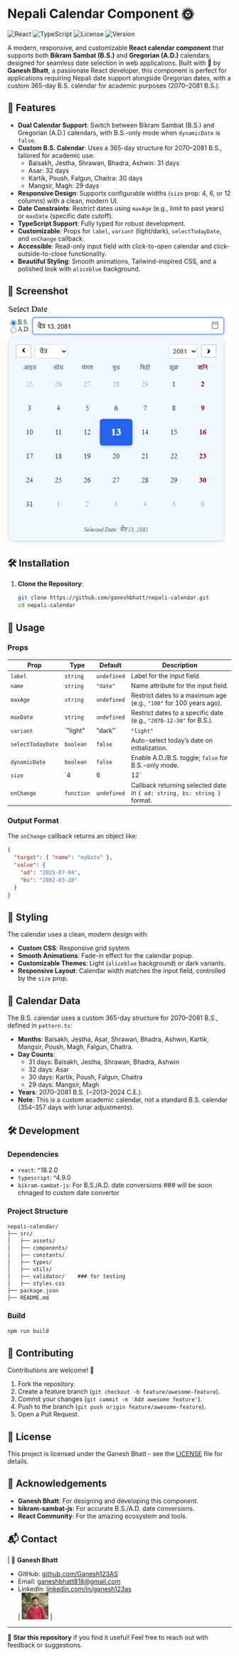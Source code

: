 # Nepali Calendar Component 🌞

![React](https://img.shields.io/badge/React-18.2.0-blue?logo=react) ![TypeScript](https://img.shields.io/badge/TypeScript-4.9-blue?logo=typescript) ![License](https://img.shields.io/badge/License-MIT-green) ![Version](https://img.shields.io/badge/Version-1.0.0-blue)

A modern, responsive, and customizable **React calendar component** that supports both **Bikram Sambat (B.S.)** and **Gregorian (A.D.)** calendars, designed for seamless date selection in web applications. Built with 💙 by **Ganesh Bhatt**, a passionate React developer, this component is perfect for applications requiring Nepali date support alongside Gregorian dates, with a custom 365-day B.S. calendar for academic purposes (2070–2081 B.S.).

## 🚀 Features

- **Dual Calendar Support**: Switch between Bikram Sambat (B.S.) and Gregorian (A.D.) calendars, with B.S.-only mode when `dynamicDate` is `false`.
- **Custom B.S. Calendar**: Uses a 365-day structure for 2070–2081 B.S., tailored for academic use:
  - Baisakh, Jestha, Shrawan, Bhadra, Ashwin: 31 days
  - Asar: 32 days
  - Kartik, Poush, Falgun, Chaitra: 30 days
  - Mangsir, Magh: 29 days
- **Responsive Design**: Supports configurable widths (`size` prop: 4, 6, or 12 columns) with a clean, modern UI.
- **Date Constraints**: Restrict dates using `maxAge` (e.g., limit to past years) or `maxDate` (specific date cutoff).
- **TypeScript Support**: Fully typed for robust development.
- **Customizable**: Props for `label`, `variant` (light/dark), `selectTodayDate`, and `onChange` callback.
- **Accessible**: Read-only input field with click-to-open calendar and click-outside-to-close functionality.
- **Beautiful Styling**: Smooth animations, Tailwind-inspired CSS, and a polished look with `aliceblue` background.

## 📸 Screenshot

![Nepali Calendar](./src/assets/calendar.png)

## 🛠 Installation

1. **Clone the Repository**:
   ```bash
   git clone https://github.com/ganeshbhatt/nepali-calendar.git
   cd nepali-calendar
   ```

## 📖 Usage


### Props

| Prop              | Type                          | Default     | Description                                                                 |
|-------------------|-------------------------------|-------------|-----------------------------------------------------------------------------|
| `label`           | `string`                      | `undefined` | Label for the input field.                                                 |
| `name`            | `string`                      | `"date"`    | Name attribute for the input field.                                        |
| `maxAge`          | `string`                      | `undefined` | Restrict dates to a maximum age (e.g., `"100"` for 100 years ago).         |
| `maxDate`         | `string`                      | `undefined` | Restrict dates to a specific date (e.g., `"2078-12-30"` for B.S.).         |
| `variant`         | `"light" | "dark"`          | `"light"`   | Theme for the calendar (light or dark).                                    |
| `selectTodayDate` | `boolean`                     | `false`     | Auto-select today’s date on initialization.                                |
| `dynamicDate`     | `boolean`                     | `false`     | Enable A.D./B.S. toggle; `false` for B.S.-only mode.                      |
| `size`            | `4 | 6 | 12`                | `6`         | Width of the calendar (Bootstrap-like grid columns: 33%, 50%, or 100%).    |
| `onChange`        | `function`                    | `undefined` | Callback returning selected date in `{ ad: string, bs: string }` format.   |

### Output Format

The `onChange` callback returns an object like:
```json
{
  "target": { "name": "myDate" },
  "value": {
    "ad": "2025-07-04",
    "bs": "2082-03-20"
  }
}
```

## 🎨 Styling

The calendar uses a clean, modern design with:
- **Custom CSS**: Responsive grid system
- **Smooth Animations**: Fade-in effect for the calendar popup.
- **Customizable Themes**: Light (`aliceblue` background) or dark variants.
- **Responsive Layout**: Calendar width matches the input field, controlled by the `size` prop.

## 📅 Calendar Data

The B.S. calendar uses a custom 365-day structure for 2070–2081 B.S., defined in `pattern.ts`:
- **Months**: Baisakh, Jestha, Asar, Shrawan, Bhadra, Ashwin, Kartik, Mangsir, Poush, Magh, Falgun, Chaitra.
- **Day Counts**:
  - 31 days: Baisakh, Jestha, Shrawan, Bhadra, Ashwin
  - 32 days: Asar
  - 30 days: Kartik, Poush, Falgun, Chaitra
  - 29 days: Mangsir, Magh
- **Years**: 2070–2081 B.S. (~2013–2024 C.E.).
- **Note**: This is a custom academic calendar, not a standard B.S. calendar (354–357 days with lunar adjustments).

## 🛠 Development

### Dependencies
- `react`: ^18.2.0
- `typescript`: ^4.9.0
- `bikram-sambat-js`: For B.S./A.D. date conversions  ### will be soon chnaged to custom date convertor

### Project Structure
```
nepali-calendar/
├── src/
│   ├── assets/
│   ├── components/
│   ├── constants/
│   ├── types/
│   ├── utils/
│   ├── validator/    ### for testing
│   ├── styles.css
├── package.json
├── README.md
```

### Build
```
npm run build
```

## 🤝 Contributing

Contributions are welcome! 🎉
1. Fork the repository.
2. Create a feature branch (`git checkout -b feature/awesome-feature`).
3. Commit your changes (`git commit -m 'Add awesome feature'`).
4. Push to the branch (`git push origin feature/awesome-feature`).
5. Open a Pull Request.

## 📜 License

This project is licensed under the Ganesh Bhatt - see the [LICENSE](LICENSE) file for details.

## 🙏 Acknowledgements

- **Ganesh Bhatt**: For designing and developing this component.
- **bikram-sambat-js**: For accurate B.S./A.D. date conversions.
- **React Community**: For the amazing ecosystem and tools.

## 📬 Contact
| 👤 **Ganesh Bhatt**  
- GitHub: [github.com/Ganesh123AS](https://github.com/Ganesh123AS)  
- Email: ganeshbhatt818@gmail.com  
- LinkedIn: [linkedin.com/in/ganesh123as](https://linkedin.com/in/ganesh123as)  
| <img src="./src/assets/pp.jpg" width="60" /> |
---

🌟 **Star this repository** if you find it useful! Feel free to reach out with feedback or suggestions.